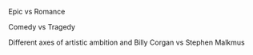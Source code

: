 
Epic vs Romance

Comedy vs Tragedy

Different axes of artistic ambition and Billy Corgan vs Stephen Malkmus 